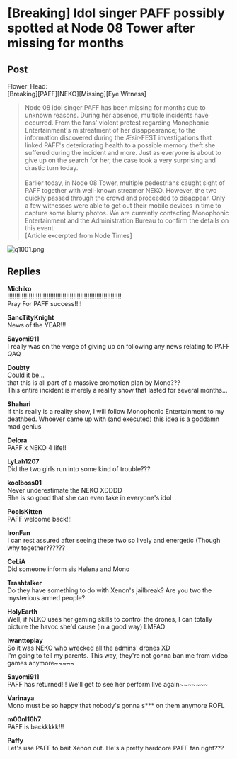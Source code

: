 # [Breaking] Idol singer PAFF possibly spotted at Node 08 Tower after missing for months
## Post
Flower_Head:<br>
[Breaking][PAFF][NEKO][Missing][Eye Witness]<br>
> Node 08 idol singer PAFF has been missing for months due to unknown reasons. During her absence, multiple incidents have occurred. From the fans' violent protest regarding Monophonic Entertainment's mistreatment of her disappearance; to the information discovered during the Æsir-FEST investigations that linked PAFF's deteriorating health to a possible memory theft she suffered during the incident and more. Just as everyone is about to give up on the search for her, the case took a very surprising and drastic turn today. <br>
> <br>
> Earlier today, in Node 08 Tower, multiple pedestrians caught sight of PAFF together with well-known streamer NEKO. However, the two quickly passed through the crowd and proceeded to disappear. Only a few witnesses were able to get out their mobile devices in time to capture some blurry photos. We are currently contacting Monophonic Entertainment and the Administration Bureau to confirm the details on this event.<br>
[Article excerpted from Node Times]

![q1001.png](im_posts/Misc./attachments/q1001.png)
## Replies
**Michiko**<br>
!!!!!!!!!!!!!!!!!!!!!!!!!!!!!!!!!!!!!!!!!!!!!!!!!!!!!!!!!!!!!!!!<br>
Pray For PAFF success!!!!

**SancTityKnight**<br>
News of the YEAR!!!

**Sayomi911**<br>
I really was on the verge of giving up on following any news relating to PAFF QAQ

**Doubty**<br>
Could it be...<br>
that this is all part of a massive promotion plan by Mono???<br>
This entire incident is merely a reality show that lasted for several months...

**Shahari**<br>
If this really is a reality show, I will follow Monophonic Entertainment to my deathbed. Whoever came up with (and executed) this idea is a goddamn mad genius

**Delora**<br>
PAFF x NEKO 4 life!!

**LyLah1207**<br>
Did the two girls run into some kind of trouble???

**koolboss01**<br>
Never underestimate the NEKO XDDDD<br>
She is so good that she can even take in everyone's idol

**PoolsKitten**<br>
PAFF welcome back!!!

**IronFan**<br>
I can rest assured after seeing these two so lively and energetic (Though why together??????

**CeLiA**<br>
Did someone inform sis Helena and Mono

**Trashtalker**<br>
Do they have something to do with Xenon's jailbreak? Are you two the mysterious armed people?

**HolyEarth**<br>
Well, if NEKO uses her gaming skills to control the drones, I can totally picture the havoc she'd cause (in a good way) LMFAO

**Iwanttoplay**<br>
So it was NEKO who wrecked all the admins' drones XD<br>
I'm going to tell my parents. This way, they're not gonna ban me from video games anymore~~~~~

**Sayomi911**<br>
PAFF has returned!!! We'll get to see her perform live again~~~~~~~

**Varinaya**<br>
Mono must be so happy that nobody's gonna s\*\*\* on them anymore ROFL

**m00nl16h7**<br>
PAFF is backkkkk!!!

**Paffy**<br>
Let's use PAFF to bait Xenon out. He's a pretty hardcore PAFF fan right???

